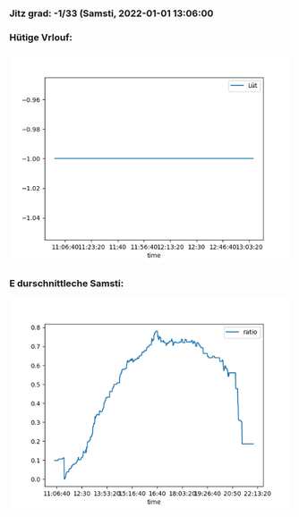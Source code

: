 ### Jitz grad: -1/33 (Samsti, 2022-01-01 13:06:00

### Hütige Vrlouf:
![Graph](Today.png)

### E durschnittleche Samsti:
![Graph](Samsti.png)